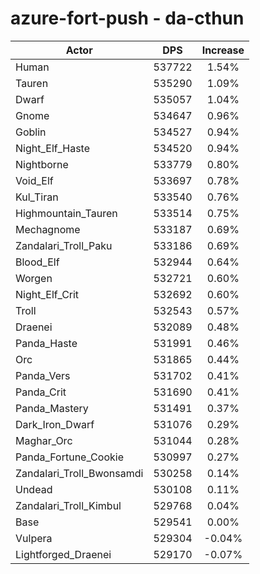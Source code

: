 # azure-fort-push - da-cthun
| Actor | DPS | Increase |
|---|:---:|:---:|
|Human|537722|1.54%|
|Tauren|535290|1.09%|
|Dwarf|535057|1.04%|
|Gnome|534647|0.96%|
|Goblin|534527|0.94%|
|Night_Elf_Haste|534520|0.94%|
|Nightborne|533779|0.80%|
|Void_Elf|533697|0.78%|
|Kul_Tiran|533540|0.76%|
|Highmountain_Tauren|533514|0.75%|
|Mechagnome|533187|0.69%|
|Zandalari_Troll_Paku|533186|0.69%|
|Blood_Elf|532944|0.64%|
|Worgen|532721|0.60%|
|Night_Elf_Crit|532692|0.60%|
|Troll|532543|0.57%|
|Draenei|532089|0.48%|
|Panda_Haste|531991|0.46%|
|Orc|531865|0.44%|
|Panda_Vers|531702|0.41%|
|Panda_Crit|531690|0.41%|
|Panda_Mastery|531491|0.37%|
|Dark_Iron_Dwarf|531076|0.29%|
|Maghar_Orc|531044|0.28%|
|Panda_Fortune_Cookie|530997|0.27%|
|Zandalari_Troll_Bwonsamdi|530258|0.14%|
|Undead|530108|0.11%|
|Zandalari_Troll_Kimbul|529768|0.04%|
|Base|529541|0.00%|
|Vulpera|529304|-0.04%|
|Lightforged_Draenei|529170|-0.07%|
